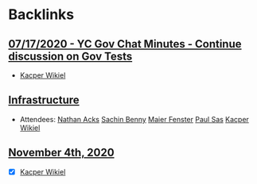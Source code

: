 
# Backlinks
## [07/17/2020 - YC Gov Chat Minutes - Continue discussion on Gov Tests ](<07/17/2020 - YC Gov Chat Minutes - Continue discussion on Gov Tests .md>)
- [Kacper Wikiel](<Kacper Wikiel.md>)

## [Infrastructure](<Infrastructure.md>)
- Attendees: [Nathan Acks](<Nathan Acks.md>) [Sachin Benny](<Sachin Benny.md>) [Maier Fenster](<Maier Fenster.md>) [Paul Sas](<Paul Sas.md>) [Kacper Wikiel](<Kacper Wikiel.md>)

## [November 4th, 2020](<November 4th, 2020.md>)
- [x] [Kacper Wikiel](<Kacper Wikiel.md>)

